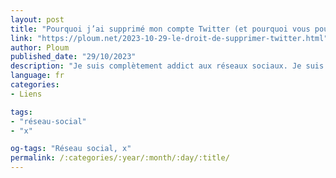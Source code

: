 ```yaml
---
layout: post
title: "Pourquoi j’ai supprimé mon compte Twitter (et pourquoi vous pouvez probablement en faire autant sans hésiter)"
link: "https://ploum.net/2023-10-29-le-droit-de-supprimer-twitter.html"
author: Ploum
published_date: "29/10/2023"
description: "Je suis complètement addict aux réseaux sociaux. Je suis complètement obnubilé par mon image sur ceux-ci. Pendant des années, dès qu’une nouvelle plateforme apparaissait, j’y créais un compte « @ploum » histoire de « garder le contrôle » sur mon pseudonyme. Je tenais les comptes de mes followers sur chacune. Je me présentais comme « @ploum » dans le premier slide de mes conférences."
language: fr
categories:
- Liens

tags:
- "réseau-social"
- "x"

og-tags: "Réseau social, x"
permalink: /:categories/:year/:month/:day/:title/
---
```

